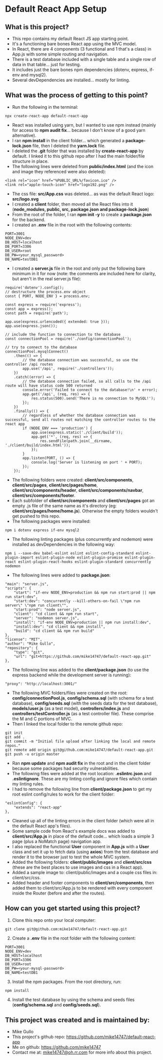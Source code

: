 # Default React App Setup

## What is this project?

-   This repo contains my default React JS app starting point.
-   It's a functioning bare bones React app using the MVC model.
-   In React, there are 4 components (3 functional and 1 that's a class) in App.js with some simple routing and navigation.
-   There is a test database included with a single table and a single row of data in that table... just for testing.
-   It includes just the bare bones npm dependencies (dotenv, express, if-env and mysql2).
-   Several devDependencies are installed... mostly for linting.

## What was the process of getting to this point?

-   Run the following in the terminal:

```
npx create-react-app default-react-app
```

-   React was installed using yarn, but I wanted to use npm instead (mainly for access to **npm audit fix**... because I don't know of a good yarn alternative).
-   I ran **npm install** in the client folder... which generated a **package-lock.json** file, then I deleted the **yarn.lock** file.
-   I deleted the **.git** folder that was installed by **create-react-app** by default. I linked it to this github repo after I had the main folder/file structure in place.
-   The following lines were deleted from **public/index.html** (and the icon and image they referenced were also deleted):

```
<link rel="icon" href="%PUBLIC_URL%/favicon.ico" />
<link rel="apple-touch-icon" href="logo192.png" />
```

-   The css file: **src/App.css** was deleted... as was the default React logo: **src/logo.svg**
-   I created a **client** folder, then moved all the React files into it (**node_modules, public, src, package.json and package-lock.json**)
-   From the root of the folder, I ran **npm init -y** to create a **package.json** for the backend.
-   I created an **.env** file in the root with the following contents:

```
PORT=3001
NODE_ENV=dev
DB_HOST=localhost
DB_PORT=3306
DB_USER=root
DB_PW=<your_mysql_password>
DB_NAME=testDB1
```

-   I created a **server.js** file in the root and only put the following bare minimum in it for now (note: the comments are included here for clarity, but aren't in the real server.js file):

```
require('dotenv').config();
// destructure the process.env object
const { PORT, NODE_ENV } = process.env;

const express = require('express');
const app = express();
const path = require('path');

app.use(express.urlencoded({ extended: true }));
app.use(express.json());

// include the function to connection to the database
const connectionPool = require('./config/connectionPool');

// try to connect to the database
connectionPool.mysqlConnect()
    .then(() => {
        // the database connection was successful, so use the controller /api routes
        app.use('/api', require('./controllers'));
    })
    .catch((error) => {
        // the database connection failed, so all calls to the /api route will have status code 500 returned
        console.error('Failed to connect to the database!\n' + error);
        app.get('/api', (req, res) => {
            res.status(500).send('There is no connection to MySQL!');
        });
    })
    .finally(() => {
        // regardless of whether the database connection was successful, send all routes not matching the controller routes to the react app
        if (NODE_ENV === 'production') {
            app.use(express.static('./client/build'));
            app.get('*', (req, res) => {
                res.sendFile(path.join(__dirname, './client/build/index.html'));
            });
        }
        app.listen(PORT, () => {
            console.log('Server is listening on port ' + PORT);
        });
    });
```

-   The following folders were created: **client/src/components**, **client/src/pages**, **client/src/pages/home**, **client/src/components/header**, **client/src/components/navbar**, **client/src/components/footer**.
-   Each subfolder of **client/src/components** and **client/src/pages** got an empty .js file of the same name as it's directory (eg: **client/src/pages/home/home.js**). Otherwise the empty folders wouldn't get pushed to this repo.
-   The following packages were installed:

```
npm i dotenv express if-env mysql2
```

-   The following linting packages (plus concurrently and nodemon) were installed as devDependencies in the following way:

```
npm i --save-dev babel-eslint eslint eslint-config-standard eslint-plugin-import eslint-plugin-node eslint-plugin-promise eslint-plugin-react eslint-plugin-react-hooks eslint-plugin-standard concurrently nodemon
```

-   The following lines were added to **package.json**:

```
"main": "server.js",
"scripts": {
    "start": "if-env NODE_ENV=production && npm run start:prod || npm run start:dev",
    "start:dev": "concurrently --kill-others-on-fail \"npm run server\" \"npm run client\"",
    "start:prod": "node server.js",
    "client": "cd client && npm run start",
    "server": "nodemon server.js",
    "install": "if-env NODE_ENV=production || npm run install:dev",
    "install:dev": "cd client && npm install",
    "build": "cd client && npm run build"
},
"license": "MIT",
"author": "Mike Gullo",
"repository": {
    "type": "git",
    "url": "git+https://github.com/mike14747/default-react-app.git"
},
```

-   The following line was added to the **client/package.json** (to use the express backend while the development server is running):

```
"proxy": "http://localhost:3001/"
```

-   The following MVC folders/files were created on the root: **config/connectionPool.js**, **config/schema.sql** (with schema for a test database), **config/seeds.sql** (with the seeds data for the test database), **models/user.js** (as a test model), **controllers/index.js** and **controllers/testController.js** (as a test controller file). These comprise the M and C portions of MVC.
-   Then I linked the local folder to the remote github repo:

```
git init
git add .
git commit -m "Initial file upload after linking the local and remote repos."
git remote add origin git@github.com:mike14747/default-react-app.git
git push -u origin master
```

-   Ran **npm update** and **npm audit fix** in the root and in the client folder because some packages had security vulnerabilities.
-   The following files were added at the root location: **.eslintrc.json** and **.eslintignore**. These are my linting config and ignore files which contain my linting rules.
-   I had to remove the following line from **client/package.json** to get my root eslint config/rules to work for the client folder:

```
"eslintConfig": {
    "extends": "react-app"
},
```

-   Cleaned up all of the linting errors in the client folder (which were all in the default React app's files).
-   Some sample code from React's example docs was added to **client/src/App.js** in place of the default code... which loads a simple 3 page (plus a NoMatch page) navigation app.
-   I also replaced the functional **User** component in **App.js** with a **User** class and set it up to fetch data (using **axios**) from the test database and render it to the browser just to test the whole MVC system.
-   Added the following folders: **client/public/images** and **client/src/css** (these are the best places to use images and css in a React app).
-   Added a sample image to: client/public/images and a couple css files in: client/src/css.
-   Added header and footer components to **client/src/components**, then added them to client/src/App.js to be rendered with every component inside the Router (before and after the routes).

## How can you get started using this project?

1. Clone this repo onto your local computer:

```
git clone git@github.com:mike14747/default-react-app.git
```

2. Create a **.env** file in the root folder with the following content:

```
PORT=3001
NODE_ENV=dev
DB_HOST=localhost
DB_PORT=3306
DB_USER=root
DB_PW=<your-mysql-password>
DB_NAME=testDB1
```

3. Install the npm packages. From the root directory, run:

```
npm install
```

4. Install the test database by using the schema and seeds files (**config/schema.sql** and **config/seeds.sql**).

## This project was created and is maintained by:

-   Mike Gullo
-   This project's github repo: https://github.com/mike14747/default-react-app
-   Me on github: https://github.com/mike14747
-   Contact me at: mike14747@oh.rr.com for more info about this project.
